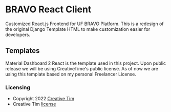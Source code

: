 # BRAVO React Client
Customized React.js Frontend for UF BRAVO Platform. This is a redesign of the original Django Template HTML to make customization easier for developers. 

## Templates
Material Dashboard 2 React is the template used in this project. Upon public release we will be using CreativeTime's public license. As of now we are using this template based on my personal Freelancer License.

### Licensing
- Copyright 2022 [Creative Tim](https://www.creative-tim.com?ref=readme-mdpr)
- Creative Tim [license](https://www.creative-tim.com/license?ref=readme-mdpr)